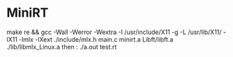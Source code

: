# MiniRT

make re && gcc -Wall -Werror -Wextra -I /usr/include/X11 -g -L /usr/lib/X11/ -lX11 -lmlx -lXext ./include/mlx.h main.c minirt.a Libft/libft.a ./lib/libmlx_Linux.a
then : ./a.out test.rt
